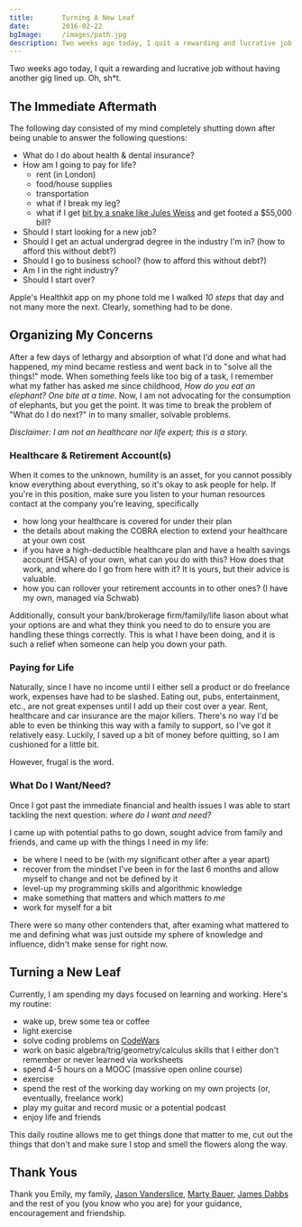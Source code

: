 ```yaml
---
title:       Turning A New Leaf
date:        2016-02-22
bgImage:     /images/path.jpg
description: Two weeks ago today, I quit a rewarding and lucrative job without having another gig lined up. Oh, sh*t.
---
```


Two weeks ago today, I quit a rewarding and lucrative job without having another gig lined up. Oh, sh\*t.

## The Immediate Aftermath
The following day consisted of my mind completely shutting down after being unable to answer the following questions:
* What do I do about health & dental insurance?
* How am I going to pay for life?
  * rent (in London)
  * food/house supplies
  * transportation
  * what if I break my leg?
  * what if I get [bit by a snake like Jules Weiss](http://www.medicaldaily.com/55000-snake-bite-has-uninsured-maryland-woman-jules-weiss-searching-options-anti-venom-costs-more) and get footed a $55,000 bill?
* Should I start looking for a new job?
* Should I get an actual undergrad degree in the industry I'm in? (how to afford this without debt?)
* Should I go to business school? (how to afford this without debt?)
* Am I in the right industry?
* Should I start over?

Apple's Healthkit app on my phone told me I walked _10 steps_ that day and not many more the next. Clearly, something had to be done.

## Organizing My Concerns
After a few days of lethargy and absorption of what I'd done and what had happened, my mind became restless and went back in to "solve all the things!" mode. When something feels like too big of a task, I remember what my father has asked me since childhood, _How do you eat an elephant? One bite at a time._ Now, I am not advocating for the consumption of elephants, but you get the point. It was time to break the problem of "What do I do next?" in to many smaller, solvable problems.

_Disclaimer: I am not an healthcare nor life expert; this is a story._

### Healthcare & Retirement Account(s)
When it comes to the unknown, humility is an asset, for you cannot possibly know everything about everything, so it's okay to ask people for help. If you're in this position, make sure you listen to your human resources contact at the company you're leaving, specifically
* how long your healthcare is covered for under their plan
* the details about making the COBRA election to extend your healthcare at your own cost
* if you have a high-deductible healthcare plan and have a health savings account (HSA) of your own, what can you do with this? How does that work, and where do I go from here with it? It is yours, but their advice is valuable.
* how you can rollover your retirement accounts in to other ones? (I have my own, managed via Schwab)

Additionally, consult your bank/brokerage firm/family/life liason about what your options are and what they think you need to do to ensure you are handling these things correctly. This is what I have been doing, and it is such a relief when someone can help you down your path.

### Paying for Life
Naturally, since I have no income until I either sell a product or do freelance work, expenses have had to be slashed. Eating out, pubs, entertainment, etc., are not great expenses until I add up their cost over a year. Rent, healthcare and car insurance are the major killers. There's no way I'd be able to even be thinking this way with a family to support, so I've got it relatively easy. Luckily, I saved up a bit of money before quitting, so I am cushioned for a little bit.

However, frugal is the word.

### What Do I Want/Need?
Once I got past the immediate financial and health issues I was able to start tackling the next question: _where do I want and need?_

I came up with potential paths to go down, sought advice from family and friends, and came up with the things I need in my life:
* be where I need to be (with my significant other after a year apart)
* recover from the mindset I've been in for the last 6 months and allow myself to change and not be defined by it
* level-up my programming skills and algorithmic knowledge
* make something that matters and which matters _to me_
* work for myself for a bit

There were so many other contenders that, after examing what mattered to me and defining what was just outside my sphere of knowledge and influence, didn't make sense for right now.

## Turning a New Leaf
Currently, I am spending my days focused on learning and working. Here's my routine:
* wake up, brew some tea or coffee
* light exercise
* solve coding problems on [CodeWars](http://www.codewars.com/)
* work on basic algebra/trig/geometry/calculus skills that I either don't remember or never learned via worksheets
* spend 4-5 hours on a MOOC (massive open online course)
* exercise
* spend the rest of the working day working on my own projects (or, eventually, freelance work)
* play my guitar and record music or a potential podcast
* enjoy life and friends

This daily routine allows me to get things done that matter to me, cut out the things that don't and make sure I stop and smell the flowers along the way.

## Thank Yous
Thank you Emily, my family, [Jason Vanderslice](https://twitter.com/javanderslice), [Marty Bauer](https://twitter.com/bauermarty), [James Dabbs](https://twitter.com/jamesdabbs) and the rest of you (you know who you are) for your guidance, encouragement and friendship.
